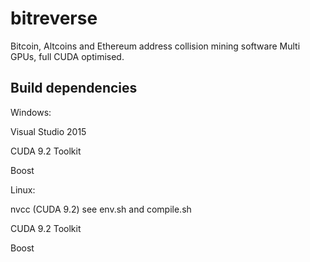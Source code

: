 # bitreverse
Bitcoin, Altcoins and Ethereum address collision mining software 
Multi GPUs, full CUDA optimised.

## Build dependencies

Windows:

Visual Studio 2015

CUDA 9.2 Toolkit

Boost


Linux:

nvcc (CUDA 9.2) see env.sh and compile.sh

CUDA 9.2 Toolkit

Boost
